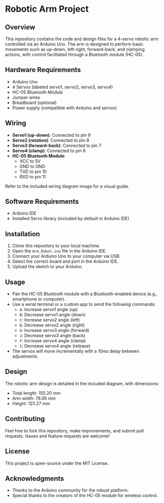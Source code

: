 # Robotic Arm Project

## Overview
This repository contains the code and design files for a 4-servo robotic arm controlled via an Arduino Uno. The arm is designed to perform basic movements such as up-down, left-right, forward-back, and clamping actions, with control facilitated through a Bluetooth module (HC-05).

## Hardware Requirements
- Arduino Uno
- 4 Servos (labeled servo1, servo2, servo3, servo4)
- HC-05 Bluetooth Module
- Jumper wires
- Breadboard (optional)
- Power supply (compatible with Arduino and servos)

## Wiring
- **Servo1 (up-down)**: Connected to pin 9
- **Servo2 (rotation)**: Connected to pin 8
- **Servo3 (forward-back)**: Connected to pin 7
- **Servo4 (clamp)**: Connected to pin 6
- **HC-05 Bluetooth Module**:
  - VCC to 5V
  - GND to GND
  - TXD to pin 10
  - RXD to pin 11

Refer to the included wiring diagram image for a visual guide.

## Software Requirements
- Arduino IDE
- Installed Servo library (included by default in Arduino IDE)

## Installation
1. Clone this repository to your local machine.
2. Open the `Arm_Robot.ino` file in the Arduino IDE.
3. Connect your Arduino Uno to your computer via USB.
4. Select the correct board and port in the Arduino IDE.
5. Upload the sketch to your Arduino.

## Usage
- Pair the HC-05 Bluetooth module with a Bluetooth-enabled device (e.g., smartphone or computer).
- Use a serial terminal or a custom app to send the following commands:
  - `A`: Increase servo1 angle (up)
  - `B`: Decrease servo1 angle (down)
  - `C`: Increase servo2 angle (left)
  - `D`: Decrease servo2 angle (right)
  - `G`: Increase servo3 angle (forward)
  - `J`: Decrease servo3 angle (back)
  - `F`: Increase servo4 angle (clamp)
  - `I`: Decrease servo4 angle (release)
- The servos will move incrementally with a 10ms delay between adjustments.

## Design
The robotic arm design is detailed in the included diagram, with dimensions:
- Total length: 155.20 mm
- Arm width: 78.95 mm
- Height: 125.27 mm

## Contributing
Feel free to fork this repository, make improvements, and submit pull requests. Issues and feature requests are welcome!

## License
This project is open-source under the MIT License.

## Acknowledgments
- Thanks to the Arduino community for the robust platform.
- Special thanks to the creators of the HC-05 module for wireless control.